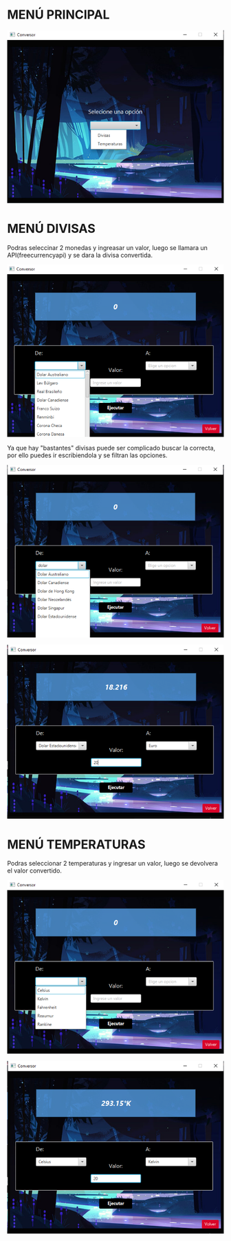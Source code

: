 # MENÚ PRINCIPAL
![Alt text](image.png)

# MENÚ DIVISAS
Podras seleccinar 2 monedas y ingreasar un valor, luego se llamara un API(freecurrencyapi) y se dara la divisa convertida.

![Alt text](image-1.png)

Ya que hay "bastantes" divisas puede ser complicado buscar la correcta, por ello puedes ir escribiendola y se filtran las opciones.

![Alt text](image-3.png)

![Alt text](image-4.png)

# MENÚ TEMPERATURAS
Podras seleccionar 2 temperaturas y ingresar un valor, luego se devolvera el valor convertido.

![Alt text](image-2.png)

![Alt text](image-5.png)